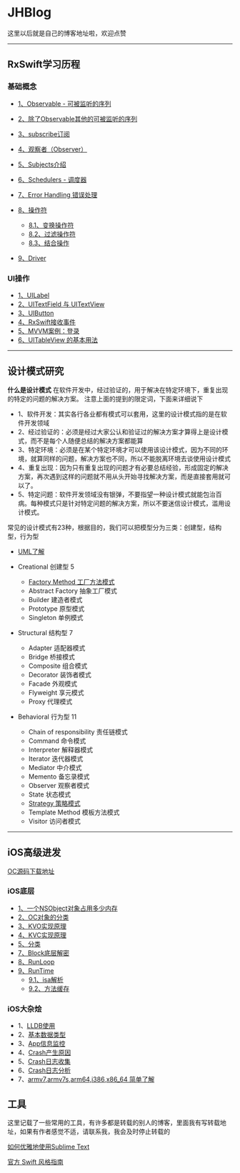 # JHBlog
这里以后就是自己的博客地址啦，欢迎点赞

*********************************************************
## RxSwift学习历程
### 基础概念
- [1、Observable - 可被监听的序列](https://github.com/SunshineBrother/JHBlog/blob/master/RxSwift学习/1、创建序列.md)
- [2、除了Observable其他的可被监听的序列](https://github.com/SunshineBrother/JHBlog/blob/master/RxSwift学习/1.1、可被监听的序列.md)
- [3、subscribe订阅](https://github.com/SunshineBrother/JHBlog/blob/master/RxSwift学习/2、subscribe订阅.md)
- [4、观察者（Observer）](https://github.com/SunshineBrother/JHBlog/blob/master/RxSwift学习/3、observer.md)

- [5、Subjects介绍](https://github.com/SunshineBrother/JHBlog/blob/master/RxSwift学习/4、Subjects介绍.md)

- [6、Schedulers - 调度器](https://github.com/SunshineBrother/JHBlog/blob/master/RxSwift学习/5、Schedulers%20-%20调度器.md)
- [7、Error Handling 错误处理 ](https://github.com/SunshineBrother/JHBlog/blob/master/RxSwift学习/6、ErrorHandling错误处理.md)

- [8、操作符]()
    - [8.1、变换操作符](https://github.com/SunshineBrother/JHBlog/blob/master/RxSwift学习/7.1、变换操作符.md)
    - [8.2、过滤操作符](https://github.com/SunshineBrother/JHBlog/blob/master/RxSwift学习/7.2、过滤操作符.md)
    - [8.3、结合操作](https://github.com/SunshineBrother/JHBlog/blob/master/RxSwift学习/7.3、结合操作.md)
- [9、Driver](https://github.com/SunshineBrother/JHBlog/blob/master/RxSwift学习/8、Driver.md)


### UI操作
- [1、UILabel](https://github.com/SunshineBrother/JHBlog/blob/master/RxSwift学习/9、UI控件：UILabel.md)
- [2、UITextField 与 UITextView](https://github.com/SunshineBrother/JHBlog/blob/master/RxSwift学习/10、UI控件：UITextField、UITextView.md)
- [3、UIButton](https://github.com/SunshineBrother/JHBlog/blob/master/RxSwift学习/11、UI控件UIButton.md)
- [4、RxSwift接收事件](https://github.com/SunshineBrother/JHBlog/blob/master/RxSwift学习/13、rxswift接收事件.md)
- [5、MVVM案例：登录](https://github.com/SunshineBrother/JHBlog/blob/master/RxSwift学习/14、MVVM.md)
- [6、UITableView 的基本用法](https://github.com/SunshineBrother/JHBlog/blob/master/RxSwift学习/15、UITableView%20的基本用法.md)
 *********************************************************

## 设计模式研究
**什么是设计模式**
在软件开发中，经过验证的，用于解决在特定环境下，重复出现的特定的问题的解决方案。
注意上面的提到的限定词，下面来详细说下
- 1、软件开发：其实各行各业都有模式可以套用，这里的设计模式指的是在软件开发领域
- 2、经过验证的：必须是经过大家公认和验证过的解决方案才算得上是设计模式，而不是每个人随便总结的解决方案都能算
- 3、特定环境：必须是在某个特定环境才可以使用该设计模式，因为不同的环境，就算同样的问题，解决方案也不同，所以不能脱离环境去谈使用设计模式
- 4、重复出现：因为只有重复出现的问题才有必要总结经验，形成固定的解决方案，再次遇到这样的问题就不用从头开始寻找解决方案，而是直接套用就可以了。
- 5、特定问题：软件开发领域没有银弹，不要指望一种设计模式就能包治百病。每种模式只是针对特定问题的解决方案，所以不要迷信设计模式，滥用设计模式。

 常见的设计模式有23种，根据目的，我们可以把模型分为三类：创建型，结构型，行为型
 - [UML了解](https://github.com/SunshineBrother/JHBlog/blob/master/设计模式/UML/UML类图几种关系的总结.md)
 
- Creational 创建型 5
    - [Factory Method 工厂方法模式](https://github.com/SunshineBrother/JHBlog/blob/master/设计模式/1、工厂模式/工厂模式.md)
    - Abstract Factory 抽象工厂模式
    - Builder 建造者模式
    - Prototype 原型模式
    - Singleton 单例模式

-  Structural 结构型 7
     - Adapter 适配器模式
     - Bridge 桥接模式
     - Composite 组合模式
     - Decorator 装饰者模式
     - Facade 外观模式
     - Flyweight 享元模式
     - Proxy 代理模式
 - Behavioral 行为型 11
    - Chain of responsibility 责任链模式
    - Command 命令模式
    - Interpreter 解释器模式
    - Iterator 迭代器模式
    - Mediator 中介模式
    - Memento 备忘录模式
    - Observer 观察者模式
    - State 状态模式
    - [Strategy 策略模式](https://github.com/SunshineBrother/JHBlog/blob/master/设计模式/2、策略模式/策略模式.md)
    - Template Method 模板方法模式
    - Visitor 访问者模式
 

*********************************************************
## iOS高级进发
[OC源码下载地址](https://opensource.apple.com/tarballs/)

### iOS底层
- [1、一个NSObject对象占用多少内存](https://github.com/SunshineBrother/JHBlog/blob/master/iOS知识点/1、一个NSObject对象占用多少内存.md)
- [2、OC对象的分类](https://github.com/SunshineBrother/JHBlog/blob/master/iOS知识点/2、OC对象的分类.md)
- [3、KVO实现原理](https://github.com/SunshineBrother/JHBlog/blob/master/iOS知识点/3、KVO.md)
- [4、KVC实现原理](https://github.com/SunshineBrother/JHBlog/blob/master/iOS知识点/4、KVC.md)
- [5、分类](https://github.com/SunshineBrother/JHBlog/blob/master/iOS知识点/5、分类.md)
- [7、Block底层解密](https://github.com/SunshineBrother/JHBlog/blob/master/iOS知识点/7、Block底层解密.md)
 - [8、RunLoop](https://github.com/SunshineBrother/JHBlog/blob/master/iOS知识点/8、RunLoop.md)
 - [9、RunTime](https://github.com/SunshineBrother/JHBlog/blob/master/iOS知识点/RunTime/1、isa.md)
    - [9.1、isa解析](https://github.com/SunshineBrother/JHBlog/blob/master/iOS知识点/RunTime/1、isa.md)
    - [9.2、方法缓存](https://github.com/SunshineBrother/JHBlog/blob/master/iOS知识点/RunTime/2、方法缓存.md)
    
    
    


### iOS大杂烩
- 1、[LLDB使用](https://github.com/SunshineBrother/JHBlog/blob/master/iOS知识点/LLDB/LLDB.md)
- 2、[基本数据类型](https://github.com/SunshineBrother/JHBlog/blob/master/iOS%E7%9F%A5%E8%AF%86%E7%82%B9/%E6%89%93%E5%8D%B0%E5%90%84%E7%A7%8D%E6%95%B0%E6%8D%AE%E7%B1%BB%E5%9E%8B.md)
- 3、[App信息监控](https://github.com/SunshineBrother/JHBlog/blob/master/iOS知识点/App需要监控信息.md)
- 4、[Crash产生原因](https://github.com/SunshineBrother/JHBlog/blob/master/iOS知识点/Crash收集/Crash产生原因.md)
- 5、[Crash日志收集](https://github.com/SunshineBrother/JHBlog/blob/master/iOS知识点/Crash收集/Crash日志收集.md)
- 6、[Crash日志分析](https://github.com/SunshineBrother/JHBlog/blob/master/iOS知识点/Crash收集/Crash日志分析.md)
- 7、[armv7,armv7s,arm64,i386,x86_64 简单了解](https://github.com/SunshineBrother/JHBlog/blob/master/iOS知识点/armv7%2Carmv7s%2Carm64%2Ci386%2Cx86_64.md)


## 工具
这里记载了一些常用的工具，有许多都是转载的别人的博客，里面我有写转载地址，如果有作者感觉不适，请联系我，我会及时停止转载的


[如何优雅地使用Sublime Text](https://github.com/SunshineBrother/JHBlog/blob/master/工具/如何优雅地使用Sublime%20Text.md)

[官方 Swift 风格指南](https://github.com/SunshineBrother/JHBlog/blob/master/工具/官方%20Swift%20风格指南.md)






